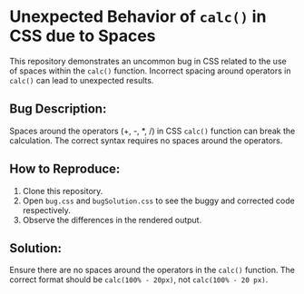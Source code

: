 # Unexpected Behavior of `calc()` in CSS due to Spaces

This repository demonstrates an uncommon bug in CSS related to the use of spaces within the `calc()` function.  Incorrect spacing around operators in `calc()` can lead to unexpected results.

## Bug Description:
Spaces around the operators (+, -, *, /) in CSS `calc()` function can break the calculation. The correct syntax requires no spaces around the operators.

## How to Reproduce:
1. Clone this repository.
2. Open `bug.css` and `bugSolution.css` to see the buggy and corrected code respectively.
3. Observe the differences in the rendered output. 

## Solution:
Ensure there are no spaces around the operators in the `calc()` function.  The correct format should be `calc(100% - 20px)`, not `calc(100% - 20 px)`. 